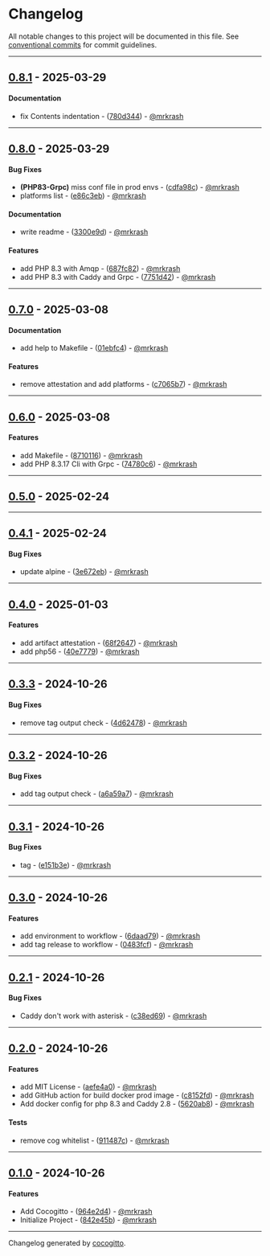 # Changelog
All notable changes to this project will be documented in this file. See [conventional commits](https://www.conventionalcommits.org/) for commit guidelines.

- - -
## [0.8.1](https://github.com/mrkrash/Docker/compare/780d34434d6e44a5193e69817cbc3515d4480094..0.8.1) - 2025-03-29
#### Documentation
- fix Contents indentation - ([780d344](https://github.com/mrkrash/Docker/commit/780d34434d6e44a5193e69817cbc3515d4480094)) - [@mrkrash](https://github.com/mrkrash)

- - -

## [0.8.0](https://github.com/mrkrash/Docker/compare/e86c3eb14b71e8814041a0bbcf6b5dd9115539e3..0.8.0) - 2025-03-29
#### Bug Fixes
- **(PHP83-Grpc)** miss conf file in prod envs - ([cdfa98c](https://github.com/mrkrash/Docker/commit/cdfa98c82267e9b9d2c0ce1d983c937f50fbe8e8)) - [@mrkrash](https://github.com/mrkrash)
- platforms list - ([e86c3eb](https://github.com/mrkrash/Docker/commit/e86c3eb14b71e8814041a0bbcf6b5dd9115539e3)) - [@mrkrash](https://github.com/mrkrash)
#### Documentation
- write readme - ([3300e9d](https://github.com/mrkrash/Docker/commit/3300e9dd0697d46d60dea72ee954231e1563a56f)) - [@mrkrash](https://github.com/mrkrash)
#### Features
- add PHP 8.3 with Amqp - ([687fc82](https://github.com/mrkrash/Docker/commit/687fc82081b2f1d1c55e0edd36b8eb5caf0deea1)) - [@mrkrash](https://github.com/mrkrash)
- add PHP 8.3 with Caddy and Grpc - ([7751d42](https://github.com/mrkrash/Docker/commit/7751d420e6487cc2d2c52d114afa111c5939c8ef)) - [@mrkrash](https://github.com/mrkrash)

- - -

## [0.7.0](https://github.com/mrkrash/Docker/compare/01ebfc43924bb11c55fa45061a1f4b76028ec0cc..0.7.0) - 2025-03-08
#### Documentation
- add help to Makefile - ([01ebfc4](https://github.com/mrkrash/Docker/commit/01ebfc43924bb11c55fa45061a1f4b76028ec0cc)) - [@mrkrash](https://github.com/mrkrash)
#### Features
- remove attestation and add platforms - ([c7065b7](https://github.com/mrkrash/Docker/commit/c7065b7517d40ed44020be6b81f78c4d27612b2e)) - [@mrkrash](https://github.com/mrkrash)

- - -

## [0.6.0](https://github.com/mrkrash/Docker/compare/39e3f4f4a742449e7be9edfe304ca773d6ef889e..0.6.0) - 2025-03-08
#### Features
- add Makefile - ([8710116](https://github.com/mrkrash/Docker/commit/87101164300ae1dcfc5918b5094ee6ecb930c737)) - [@mrkrash](https://github.com/mrkrash)
- add PHP 8.3.17 Cli with Grpc - ([74780c6](https://github.com/mrkrash/Docker/commit/74780c6990109a27f4777b84452bc6b8e4aa2dfa)) - [@mrkrash](https://github.com/mrkrash)

- - -

## [0.5.0](https://github.com/mrkrash/Docker/compare/8420d2a7879563f4b413f3a12206193b2bacfe0b..0.5.0) - 2025-02-24

- - -

## [0.4.1](https://github.com/mrkrash/Docker/compare/3e672ebf5fbc28249c27dd7581c0a4d1eb345918..0.4.1) - 2025-02-24
#### Bug Fixes
- update alpine - ([3e672eb](https://github.com/mrkrash/Docker/commit/3e672ebf5fbc28249c27dd7581c0a4d1eb345918)) - [@mrkrash](https://github.com/mrkrash)

- - -

## [0.4.0](https://github.com/mrkrash/Docker/compare/40e7779d3b79adce1e6e928d1aff7b9a11d2ec8a..0.4.0) - 2025-01-03
#### Features
- add artifact attestation - ([68f2647](https://github.com/mrkrash/Docker/commit/68f26473d62c889de17c5602df5acfdc3bfbad34)) - [@mrkrash](https://github.com/mrkrash)
- add php56 - ([40e7779](https://github.com/mrkrash/Docker/commit/40e7779d3b79adce1e6e928d1aff7b9a11d2ec8a)) - [@mrkrash](https://github.com/mrkrash)

- - -

## [0.3.3](https://github.com/mrkrash/Docker/compare/4d62478e74e5084c4bcddc6dab3c2dcaad8420c9..0.3.3) - 2024-10-26
#### Bug Fixes
- remove tag output check - ([4d62478](https://github.com/mrkrash/Docker/commit/4d62478e74e5084c4bcddc6dab3c2dcaad8420c9)) - [@mrkrash](https://github.com/mrkrash)

- - -

## [0.3.2](https://github.com/mrkrash/Docker/compare/a6a59a735de895ff2445031a123c69211b608045..0.3.2) - 2024-10-26
#### Bug Fixes
- add tag output check - ([a6a59a7](https://github.com/mrkrash/Docker/commit/a6a59a735de895ff2445031a123c69211b608045)) - [@mrkrash](https://github.com/mrkrash)

- - -

## [0.3.1](https://github.com/mrkrash/Docker/compare/e151b3e5656a2dc60675e00f3a488dd8c6331aea..0.3.1) - 2024-10-26
#### Bug Fixes
- tag - ([e151b3e](https://github.com/mrkrash/Docker/commit/e151b3e5656a2dc60675e00f3a488dd8c6331aea)) - [@mrkrash](https://github.com/mrkrash)

- - -

## [0.3.0](https://github.com/mrkrash/Docker/compare/0483fcf35ecff45abed0441f7c895379814b663f..0.3.0) - 2024-10-26
#### Features
- add environment to workflow - ([6daad79](https://github.com/mrkrash/Docker/commit/6daad79dfaad939500c1896df30b3299b66c873f)) - [@mrkrash](https://github.com/mrkrash)
- add tag release to workflow - ([0483fcf](https://github.com/mrkrash/Docker/commit/0483fcf35ecff45abed0441f7c895379814b663f)) - [@mrkrash](https://github.com/mrkrash)

- - -

## [0.2.1](https://github.com/mrkrash/Docker/compare/32f896bdfdc1af3eb9f37008ab1fd898129bdcb6..0.2.1) - 2024-10-26
#### Bug Fixes
- Caddy don't work with asterisk - ([c38ed69](https://github.com/mrkrash/Docker/commit/c38ed69ea3641dd2ac9f24b7415019611d4915b3)) - [@mrkrash](https://github.com/mrkrash)

- - -

## [0.2.0](https://github.com/mrkrash/Docker/compare/81dd74d8b8992ce028a1b3fef76f1fef3614f51c..0.2.0) - 2024-10-26
#### Features
- add MIT License - ([aefe4a0](https://github.com/mrkrash/Docker/commit/aefe4a0ce4a39ea0b110875515c622f56a67f9d2)) - [@mrkrash](https://github.com/mrkrash)
- add GitHub action for build docker prod image - ([c8152fd](https://github.com/mrkrash/Docker/commit/c8152fdc79643c6ba902dd972304c8fea9f87721)) - [@mrkrash](https://github.com/mrkrash)
- Add docker config for php 8.3 and Caddy 2.8 - ([5620ab8](https://github.com/mrkrash/Docker/commit/5620ab877b5bb43a092b55d0a46aaf127009a729)) - [@mrkrash](https://github.com/mrkrash)
#### Tests
- remove cog whitelist - ([911487c](https://github.com/mrkrash/Docker/commit/911487ce4daa25881b4f26b5b34bd0d6e16fa923)) - [@mrkrash](https://github.com/mrkrash)

- - -

## [0.1.0](https://github.com/mrkrash/Docker/compare/842e45b4a4a956f7f3f61891e3df79d115a03325..0.1.0) - 2024-10-26
#### Features
- Add Cocogitto - ([964e2d4](https://github.com/mrkrash/Docker/commit/964e2d4306f5573e4d80069ef97594ab03139496)) - [@mrkrash](https://github.com/mrkrash)
- Initialize Project - ([842e45b](https://github.com/mrkrash/Docker/commit/842e45b4a4a956f7f3f61891e3df79d115a03325)) - [@mrkrash](https://github.com/mrkrash)

- - -

Changelog generated by [cocogitto](https://github.com/cocogitto/cocogitto).